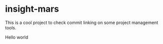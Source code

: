 # insight-mars

This is a cool project to check commit linking on some project management tools.

Hello world
